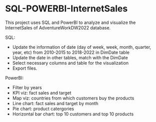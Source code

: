 # SQL-POWERBI-InternetSales
This project uses SQL and PowerBI to analyze and visualize the InternetSales of AdventureWorkDW2022 database.

SQL:
  - Update the information of date (day of week, week, month, quarter, year, etc) from 2010-2015 to 2018-2022 in DimDate table
  - Update the date in other tables, match with the DimDate
  - Select necessary columns and table for the visualization
  - Export files.

PowerBI:
  - Filter by years
  - KPI viz: fact sales and target
  - Map viz: countries from which customers buy the products
  - Line chart: fact sales and target by month
  - Pie chart: product catergories
  - Horizontal bar chart: top 10 customers and top 10 products
